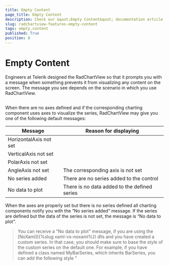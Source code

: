 ```yaml
---
title: Empty Content
page_title: Empty Content
description: Check our &quot;Empty Content&quot; documentation article for the RadChartView {{ site.framework_name }} control.
slug: radchartview-features-empty-content
tags: empty,content
published: True
position: 8
---
```


# Empty Content



Engineers at Telerik designed the RadChartView so that it prompts you with a message when something prevents it from visualizing any content on the screen. The message you see depends on the scenario in which you use RadChartView.

## 

When there are no axes defined and if the corresponding charting component uses axes to visualize the series, RadChartView may give you one of the following default messages:

|Message|Reason for displaying|
|-------|---------------------|
|HorizontalAxis not set|      |
|VerticalAxis not set|        |
|PolarAxis not set|           | 
|AngleAxis not set|The corresponding axis is not set|
|No series added|There are no series added to the control|
|No data to plot|There is no data added to the defined series|

When the axes are properly set but there is no series defined all charting components notify you with the “No series added” message. If the series are defined but the data of the series is not set, the message is “No data to plot”.

> You can receive a "No data to plot" message, if you are using the [NoXaml]({%slug xaml-vs-noxaml%}) dlls and you have created a custom series. In that case, you should make sure to base the style of the custom series on the default one. For example, if you have defined a class named MyBarSeries, which inherits BarSeries, you can add the following style "<Style TargetType="local:MyBarSeries" BasedOn="{StaticResource BarSeriesStyle}" />".

You are allowed to customize the visualized content by using the following properties:
        

* __EmptyContent__ - this property is of type object and it gets or sets the content that will be visualized when the charting component cannot visualize anything on the screen. Please note that this object will be displayed in all of the above mentioned cases.            

	#### __XAML__
	{{region radchartview-empty-content}}
		<telerik:RadCartesianChart EmptyContent="This is a custom string" >
		</telerik:RadCartesianChart>
	{{endregion}}

* __EmptyContentTemplate__ - this property is of type DataTemplate and it gets or sets the data template that will be applied to the EmptyContent object.

	#### __XAML__
	{{region radchartview-empty-content_2}}
		<telerik:RadCartesianChart>
			<telerik:RadCartesianChart.EmptyContentTemplate>
				<DataTemplate>
					<StackPanel>
						  <Image Source="Error.jpg"></Image>
						  <TextBlock Text="There is an error in the settings of the control!"></TextBlock>
					</StackPanel>
				</DataTemplate>
			</telerik:RadCartesianChart.EmptyContentTemplate>
		</telerik:RadCartesianChart>
	{{endregion}}